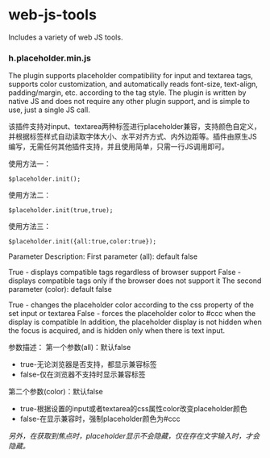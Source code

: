 # web-js-tools
Includes a variety of web JS tools.

### h.placeholder.min.js

The plugin supports placeholder compatibility for input and textarea tags, supports color customization, and automatically reads font-size, text-align, padding/margin, etc. according to the tag style. The plugin is written by native JS and does not require any other plugin support, and is simple to use, just a single JS call.

该插件支持对input、textarea两种标签进行placeholder兼容，支持颜色自定义，并根据标签样式自动读取字体大小、水平对齐方式、内外边距等。插件由原生JS编写，无需任何其他插件支持，并且使用简单，只需一行JS调用即可。

使用方法一：

```
$placeholder.init();
```

使用方法二：

```
$placeholder.init(true,true);
```

使用方法三：

```
$placeholder.init({all:true,color:true});
```

Parameter Description:
First parameter (all): default false

True - displays compatible tags regardless of browser support
False - displays compatible tags only if the browser does not support it
The second parameter (color): default false

True - changes the placeholder color according to the css property of the set input or textarea
False - forces the placeholder color to #ccc when the display is compatible
In addition, the placeholder display is not hidden when the focus is acquired, and is hidden only when there is text input.

参数描述：
第一个参数(all)：默认false

 - true-无论浏览器是否支持，都显示兼容标签
 - false-仅在浏览器不支持时显示兼容标签

第二个参数(color)：默认false

- true-根据设置的input或者textarea的css属性color改变placeholder颜色
- false-在显示兼容时，强制placeholder颜色为#ccc

*另外，在获取到焦点时，placeholder显示不会隐藏，仅在存在文字输入时，才会隐藏。*

